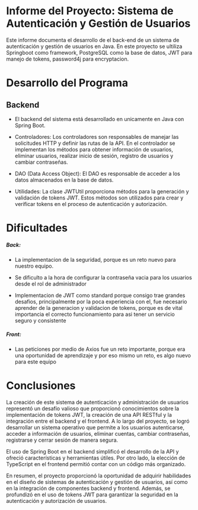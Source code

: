 <h1>Informe del Proyecto: Sistema de Autenticación y Gestión de Usuarios</h1>
Este informe documenta el desarrollo de el back-end de un sistema de autenticación y gestión de usuarios en Java. En este proyecto se ultiliza Springboot como framework, PostgreSQL como la base de datos, JWT para manejo de tokens, password4j para encryptacion. 


<h1>Desarrollo del Programa</h1>

<h2>Backend</h2>

* El backend del sistema está desarrollado en unicamente en Java con Spring Boot.

* Controladores: Los controladores son responsables de manejar las solicitudes HTTP y definir las rutas de la API. En el controlador se implementan los métodos para obtener información de usuarios, eliminar usuarios, realizar inicio de sesión, registro de usuarios y cambiar contraseñas.

* DAO (Data Access Object): El DAO es responsable de acceder a los datos almacenados en la base de datos. 

* Utilidades: La clase JWTUtil proporciona métodos para la generación y validación de tokens JWT. Estos métodos son utilizados para crear y verificar tokens en el proceso de autenticación y autorización.

<h1>Dificultades</h1>
<h5>Back:</h5>

* La implementacion de la seguridad, porque es un reto nuevo para nuestro equipo.

* Se dificulto a la hora de configurar la contraseña vacia para los usuarios desde el rol de administrador

* Implementacion de JWT como standard porque consigo trae grandes desafios, principalmente por la poca experiencia con el, fue necesario aprender de la generacion y validacion de tokens, porque es de vital importancia el correcto funcionamiento para asi tener un servicio seguro y consistente

<h5>Front:</h5>

* Las peticiones por medio de Axios fue un reto importante, porque era una oportunidad de aprendizaje y por eso mismo un reto, es algo nuevo para este equipo   

<h1>Conclusiones</h1>
La creación de este sistema de autenticación y administración de usuarios representó un desafío valioso que proporcionó conocimientos sobre la implementación de tokens JWT, la creación de una API RESTful y la integración entre el backend y el frontend. A lo largo del proyecto, se logró desarrollar un sistema operativo que permite a los usuarios autenticarse, acceder a información de usuarios, eliminar cuentas, cambiar contraseñas, registrarse y cerrar sesión de manera segura.

El uso de Spring Boot en el backend simplificó el desarrollo de la API y ofreció características y herramientas útiles. Por otro lado, la elección de TypeScript en el frontend permitió contar con un código más organizado.

En resumen, el proyecto proporcionó la oportunidad de adquirir habilidades en el diseño de sistemas de autenticación y gestión de usuarios, así como en la integración de componentes backend y frontend. Además, se profundizó en el uso de tokens JWT para garantizar la seguridad en la autenticación y autorización de usuarios.
